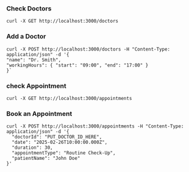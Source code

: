 ### Check Doctors

```
curl -X GET http://localhost:3000/doctors
```

### Add a Doctor

```
curl -X POST http://localhost:3000/doctors -H "Content-Type: application/json" -d '{
"name": "Dr. Smith",
"workingHours": { "start": "09:00", "end": "17:00" }
}`
```

### check Appointment

```
curl -X GET http://localhost:3000/appointments
```

### Book an Appointment

```
curl -X POST http://localhost:3000/appointments -H "Content-Type: application/json" -d '{
  "doctorId": "PUT_DOCTOR_ID_HERE",
  "date": "2025-02-26T10:00:00.000Z",
  "duration": 30,
  "appointmentType": "Routine Check-Up",
  "patientName": "John Doe"
}'
```
